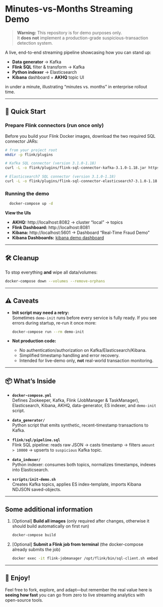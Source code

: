 # Minutes-vs-Months Streaming Demo

> **Warning:** This repository is for demo purposes only.  
> It **does not** implement a production-grade suspicious-transaction detection system.

A live, end-to-end streaming pipeline showcasing how you can stand up:

- **Data generator** → Kafka  
- **Flink SQL** filter & transform → Kafka  
- **Python indexer** → Elasticsearch  
- **Kibana** dashboard + **AKHQ** topic UI  

in under a minute, illustrating “minutes vs. months” in enterprise rollout time.

---

## 🚀 Quick Start

### Prepare Flink connectors (run once only)

Before you build your Flink Docker images, download the two required SQL connector JARs:

```bash
# from your project root
mkdir -p flink/plugins

# Kafka SQL connector (version 3.1.0-1.18)
curl -L -o flink/plugins/flink-sql-connector-kafka-3.1.0-1.18.jar https://repo1.maven.org/maven2/org/apache/flink/flink-sql-connector-kafka/3.1.0-1.18/flink-sql-connector-kafka-3.1.0-1.18.jar

# Elasticsearch7 SQL connector (version 3.1.0-1.18)
curl -L -o flink/plugins/flink-sql-connector-elasticsearch7-3.1.0-1.18.jar https://repo1.maven.org/maven2/org/apache/flink/flink-sql-connector-elasticsearch7/3.1.0-1.18/flink-sql-connector-elasticsearch7-3.1.0-1.18.jar
```

### Running the demo

 ```bash
   docker-compose up -d
   ```
  **View the UIs**  
   - **AKHQ:**   http://localhost:8082 → cluster “local” → topics  
   - **Flink Dashboard:** http://localhost:8081
   - **Kibana:**  http://localhost:5601 → Dashboard “Real-Time Fraud Demo” 
   - **Kibana Dashboards:** [kibana demo dashboard](http://localhost:5601/app/dashboards#/view/d723d171-c76d-4ad8-9b25-1c419bf8432f?_g=(filters:!(),refreshInterval:(pause:!f,value:10000),time:(from:now-5m,to:now)))




---

## 🛠️ Cleanup

To stop everything **and** wipe all data/volumes:

```bash
docker-compose down --volumes --remove-orphans
```

---

## ⚠️ Caveats

- **Init script may need a retry:**  
  Sometimes `demo-init` runs before every service is fully ready. If you see errors during startup, re-run it once more:

  ```bash
  docker-compose run --rm demo-init
  ```

- **Not production code:**  
  - No authentication/authorization on Kafka/Elasticsearch/Kibana.  
  - Simplified timestamp handling and error recovery.  
  - Intended for live-demo only, **not** real-world transaction monitoring.

---

## 📦 What’s Inside

- **`docker-compose.yml`**  
  Defines Zookeeper, Kafka, Flink (JobManager & TaskManager), Elasticsearch, Kibana, AKHQ, data-generator, ES indexer, and `demo-init` script.

- **`data_generator/`**  
  Python script that emits synthetic, recent-timestamp transactions to Kafka.

- **`flink/sql/pipeline.sql`**  
  Flink SQL pipeline: reads raw JSON → casts timestamp → filters `amount > 10000` → upserts to `suspicious` Kafka topic.

- **`data_indexer/`**  
  Python indexer: consumes both topics, normalizes timestamps, indexes into Elasticsearch.

- **`scripts/init-demo.sh`**  
  Creates Kafka topics, applies ES index-template, imports Kibana NDJSON saved-objects.

---

## Some additional information

1. [Optional] **Build all images** (only required after changes, otherwise it should build automatically on first run)  
   ```bash
   docker-compose build
   ```

2. [Optional] **Submit a Flink job from terminal** (the docker-compose already submits the job)
   ```bash
   docker exec -it flink-jobmanager /opt/flink/bin/sql-client.sh embedded -f /opt/flink/sql/pipeline.sql
   ```
---

## 👏 Enjoy!

Feel free to fork, explore, and adapt—but remember the real value here is **seeing how fast** you can go from zero to live streaming analytics with open-source tools.
